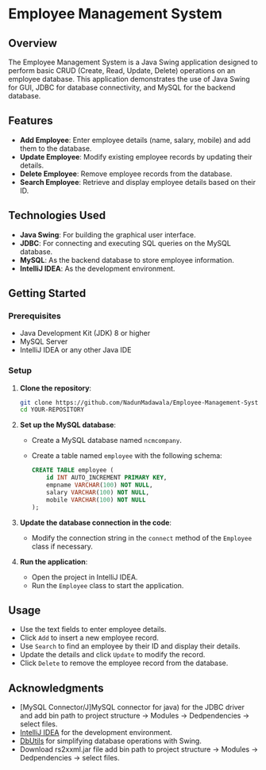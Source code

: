 # Employee Management System

## Overview

The Employee Management System is a Java Swing application designed to perform basic CRUD (Create, Read, Update, Delete) operations on an employee database. This application demonstrates the use of Java Swing for GUI, JDBC for database connectivity, and MySQL for the backend database.

## Features

- **Add Employee**: Enter employee details (name, salary, mobile) and add them to the database.
- **Update Employee**: Modify existing employee records by updating their details.
- **Delete Employee**: Remove employee records from the database.
- **Search Employee**: Retrieve and display employee details based on their ID.

## Technologies Used

- **Java Swing**: For building the graphical user interface.
- **JDBC**: For connecting and executing SQL queries on the MySQL database.
- **MySQL**: As the backend database to store employee information.
- **IntelliJ IDEA**: As the development environment.

## Getting Started

### Prerequisites

- Java Development Kit (JDK) 8 or higher
- MySQL Server
- IntelliJ IDEA or any other Java IDE

### Setup

1. **Clone the repository**:

    ```bash
    git clone https://github.com/NadunMadawala/Employee-Management-System.git
    cd YOUR-REPOSITORY
    ```

2. **Set up the MySQL database**:
    - Create a MySQL database named `ncmcompany`.
    - Create a table named `employee` with the following schema:

        ```sql
        CREATE TABLE employee (
            id INT AUTO_INCREMENT PRIMARY KEY,
            empname VARCHAR(100) NOT NULL,
            salary VARCHAR(100) NOT NULL,
            mobile VARCHAR(100) NOT NULL
        );
        ```

3. **Update the database connection in the code**:
    - Modify the connection string in the `connect` method of the `Employee` class if necessary.

4. **Run the application**:
    - Open the project in IntelliJ IDEA.
    - Run the `Employee` class to start the application.

## Usage

- Use the text fields to enter employee details.
- Click `Add` to insert a new employee record.
- Use `Search` to find an employee by their ID and display their details.
- Update the details and click `Update` to modify the record.
- Click `Delete` to remove the employee record from the database.



## Acknowledgments

- [MySQL Connector/J]MySQL connector for java) for the JDBC driver and add bin path to project structure -> Modules -> Dedpendencies -> select files.
- [IntelliJ IDEA](https://www.jetbrains.com/idea/) for the development environment.
- [DbUtils](http://swinglabs.org/DbUtils) for simplifying database operations with Swing.
- Download rs2xxml.jar file add bin path to project structure -> Modules -> Dedpendencies -> select files.
